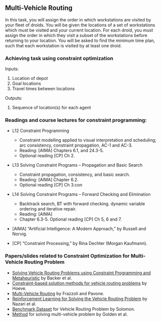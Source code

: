## Multi-Vehicle Routing

In this task, you will assign the order in which workstations are visited by your fleet of droids. You will
be given the locations of a set of workstations which must be visited and your current location. For each
droid, you must assign the order in which they visit a subset of the workstations before returning to your
location. You will be asked to find the minimum time plan, such that each workstation is visited by at
least one droid.

### Achieving task using constraint optimization
Inputs:
1) Location of depot
2) Goal locations
3) Travel times between locations

Outputs:
1) Sequence of location(s) for each agent
 
### Readings and course lectures for constraint programming:
* L12 Constraint Programming
    * Constraint modelling applied to visual interpretation and scheduling; arc consistency, constraint propagation, AC-1 and AC-3. 
    * Reading: [AIMA] Chapters 6.1, and 24.3-5. 
    * Optional reading [CP] Ch 2.
 
* L13 Solving Constraint Programs – Propagation and Basic Search
    * Constraint propagation, consistency, and basic search. 
    * Reading: [AIMA] Chapter 6.2. 
    * Optional reading [CP] Ch 3.con
 
* L14 Solving Constraint Programs – Forward Checking and Elimination
    * Backtrack search, BT with forward checking. dynamic variable ordering and iterative repair. 
    * Reading: [AIMA]
    * Chapter 6.3-5. Optional reading [CP] Ch 5, 6 and 7.


* [AIMA] “Artificial Intelligence: A Modern Approach,” by Russell and Norvig.
* [CP] “Constraint Processing,” by Rina Dechter (Morgan Kaufmann).

### Papers/slides related to Constraint Optimization for Multi-Vehicle Routing Problem
* [Solving Vehicle Routing Problems using Constraint Programming and Metaheuristic](http://citeseerx.ist.psu.edu/viewdoc/download?doi=10.1.1.107.8686&rep=rep1&type=pdf) by Backer et al.
* [Constraint-based solution methods for vehicle routing problems](http://egon.cheme.cmu.edu/ewo/docs/EWO_seminar_van_Hoeve.pdf) by Hoeve.
* [Multi-Vehicle Routing](http://web.stanford.edu/~pavone/papers/Frazzoli.Pavone.ESC13.pdf) by Frazzoli and Pavone.
* [Reinforcement Learning for Solving the
Vehicle Routing Problem](https://papers.nips.cc/paper/8190-reinforcement-learning-for-solving-the-vehicle-routing-problem.pdf) by Nazari et al.
* [Benchmark Dataset](http://web.cba.neu.edu/~msolomon/problems.htm) for Vehicle Routing Problem by Solomon.
* [Method](http://mistic.heig-vd.ch/taillard/articles.dir/GoldenLT1997.pdf) for solving multi-vehicle problem by Golden et al.

